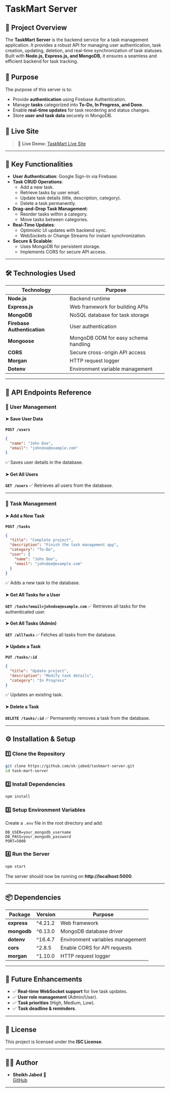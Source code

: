 # TaskMart Server




## 📌 Project Overview
The **TaskMart Server** is the backend service for a task management application. It provides a robust API for managing user authentication, task creation, updating, deletion, and real-time synchronization of task statuses. Built with **Node.js, Express.js, and MongoDB**, it ensures a seamless and efficient backend for task tracking.

## 🎯 Purpose
The purpose of this server is to:
- Provide **authentication** using Firebase Authentication.
- Manage **tasks** categorized into **To-Do, In Progress, and Done**.
- Enable **real-time updates** for task reordering and status changes.
- Store **user and task data** securely in MongoDB.

## 🚀 Live Site
> 🔗 **Live Demo:** [TaskMart Live Site](https://taskmart-07-app.web.app/)

---

## 🔑 Key Functionalities
- **User Authentication**: Google Sign-In via Firebase.
- **Task CRUD Operations**:
  - Add a new task.
  - Retrieve tasks by user email.
  - Update task details (title, description, category).
  - Delete a task permanently.
- **Drag-and-Drop Task Management**:
  - Reorder tasks within a category.
  - Move tasks between categories.
- **Real-Time Updates**:
  - Optimistic UI updates with backend sync.
  - WebSockets or Change Streams for instant synchronization.
- **Secure & Scalable**:
  - Uses MongoDB for persistent storage.
  - Implements CORS for secure API access.

---

## 🛠️ Technologies Used
| Technology   | Purpose |
|-------------|---------|
| **Node.js** | Backend runtime |
| **Express.js** | Web framework for building APIs |
| **MongoDB** | NoSQL database for task storage |
| **Firebase Authentication** | User authentication |
| **Mongoose** | MongoDB ODM for easy schema handling |
| **CORS** | Secure cross-origin API access |
| **Morgan** | HTTP request logger |
| **Dotenv** | Environment variable management |

---

## 📌 API Endpoints Reference

### 🔹 User Management
#### ➤ Save User Data
**`POST /users`**
```json
{
  "name": "John Doe",
  "email": "johndoe@example.com"
}
```
✅ Saves user details in the database.

#### ➤ Get All Users
**`GET /users`**
✅ Retrieves all users from the database.

---

### 🔹 Task Management
#### ➤ Add a New Task
**`POST /tasks`**
```json
{
  "title": "Complete project",
  "description": "Finish the task management app",
  "category": "To-Do",
  "user": {
    "name": "John Doe",
    "email": "johndoe@example.com"
  }
}
```
✅ Adds a new task to the database.

#### ➤ Get All Tasks for a User
**`GET /tasks?email=johndoe@example.com`**
✅ Retrieves all tasks for the authenticated user.

#### ➤ Get All Tasks (Admin)
**`GET /allTasks`**
✅ Fetches all tasks from the database.

#### ➤ Update a Task
**`PUT /tasks/:id`**
```json
{
  "title": "Update project",
  "description": "Modify task details",
  "category": "In Progress"
}
```
✅ Updates an existing task.

#### ➤ Delete a Task
**`DELETE /tasks/:id`**
✅ Permanently removes a task from the database.

---

## ⚙️ Installation & Setup

### 1️⃣ Clone the Repository
```sh
git clone https://github.com/sk-jabed/taskmart-server.git
cd task-mart-server
```

### 2️⃣ Install Dependencies
```sh
npm install
```

### 3️⃣ Setup Environment Variables
Create a `.env` file in the root directory and add:
```
DB_USER=your_mongodb_username
DB_PASS=your_mongodb_password
PORT=5000
```

### 4️⃣ Run the Server
```sh
npm start
```
The server should now be running on **http://localhost:5000**.

---

## 📦 Dependencies
| Package | Version | Purpose |
|---------|---------|---------|
| **express** | ^4.21.2 | Web framework |
| **mongodb** | ^6.13.0 | MongoDB database driver |
| **dotenv** | ^16.4.7 | Environment variables management |
| **cors** | ^2.8.5 | Enable CORS for API requests |
| **morgan** | ^1.10.0 | HTTP request logger |

---

## 🔮 Future Enhancements
- ✅ **Real-time WebSocket support** for live task updates.
- ✅ **User role management** (Admin/User).
- ✅ **Task priorities** (High, Medium, Low).
- ✅ **Task deadline & reminders**.

---

## 📝 License
This project is licensed under the **ISC License**.

---

## 👨‍💻 Author
- **Sheikh Jabed** 🚀  
  [GitHub](https://github.com/SK-Jabed)

---